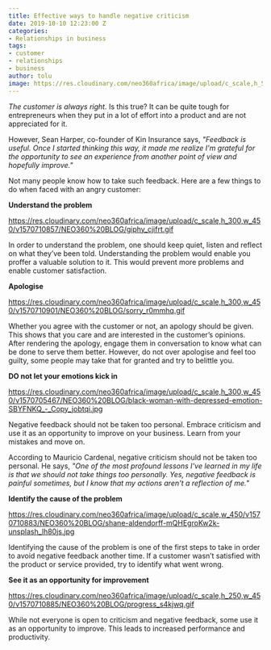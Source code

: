 ```yaml
---
title: Effective ways to handle negative criticism
date: 2019-10-10 12:23:00 Z
categories:
- Relationships in business
tags:
- customer
- relationships
- business
author: tolu
image: https://res.cloudinary.com/neo360africa/image/upload/c_scale,h_500/v1570705419/NEO360%20BLOG/criticism_-_Copy_po75kg.jpg
---
```


*The customer is always right.* Is this true? It can be quite tough for entrepreneurs when they put in a lot of effort into a product and are not appreciated for it.

However, Sean Harper, co-founder of Kin Insurance says, *"Feedback is useful. Once I started thinking this way, it made me realize I'm grateful for the opportunity to see an experience from another point of view and hopefully improve."*

Not many people know how to take such feedback. Here are a few things to do when faced with an angry customer:

**Understand the problem**

https://res.cloudinary.com/neo360africa/image/upload/c_scale,h_300,w_450/v1570710857/NEO360%20BLOG/giphy_cjifrt.gif

In order to understand the problem, one should keep quiet, listen and reflect on what they’ve been told. Understanding the problem would enable you proffer a valuable solution to it. This would prevent more problems and enable customer satisfaction.

**Apologise**

https://res.cloudinary.com/neo360africa/image/upload/c_scale,h_300,w_450/v1570710901/NEO360%20BLOG/sorry_r0mmhq.gif

Whether you agree with the customer or not, an apology should be given. This shows that you care and are interested in the customer’s opinions. After rendering the apology, engage them in conversation to know what can be done to serve them better. However, do not over apologise and feel too guilty, some people may take that for granted and try to belittle you.

**DO not let your emotions kick in**

https://res.cloudinary.com/neo360africa/image/upload/c_scale,h_300,w_450/v1570705467/NEO360%20BLOG/black-woman-with-depressed-emotion-SBYFNKQ_-_Copy_jobtqi.jpg

Negative feedback should not be taken too personal. Embrace criticism and use it as an opportunity to improve on your business. Learn from your mistakes and move on.

According to Mauricio Cardenal, negative criticism should not be taken too personal. He says, *"One of the most profound lessons I've learned in my life is that we should not take things too personally. Yes, negative feedback is painful sometimes, but I know that my actions aren't a reflection of me."*

**Identify the cause of the problem**

https://res.cloudinary.com/neo360africa/image/upload/c_scale,w_450/v1570710883/NEO360%20BLOG/shane-aldendorff-mQHEgroKw2k-unsplash_lh80js.jpg

Identifying the cause of the problem is one of the first steps to take in order to avoid negative feedback another time. If a customer wasn’t satisfied with the product or service provided, try to identify what went wrong.

**See it as an opportunity for improvement**

https://res.cloudinary.com/neo360africa/image/upload/c_scale,h_250,w_450/v1570710885/NEO360%20BLOG/progress_s4kjwq.gif

While not everyone is open to criticism and negative feedback, some use it as an opportunity to improve. This leads to increased performance and productivity.